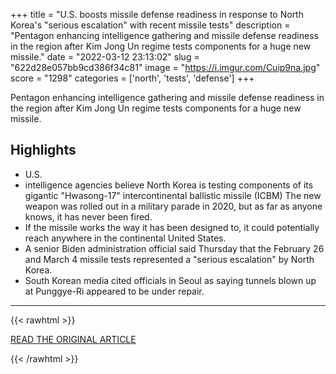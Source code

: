 +++
title = "U.S. boosts missile defense readiness in response to North Korea's \"serious escalation\" with recent missile tests"
description = "Pentagon enhancing intelligence gathering and missile defense readiness in the region after Kim Jong Un regime tests components for a huge new missile."
date = "2022-03-12 23:13:02"
slug = "622d28e057bb9cd386f34c81"
image = "https://i.imgur.com/Cuip9na.jpg"
score = "1298"
categories = ['north', 'tests', 'defense']
+++

Pentagon enhancing intelligence gathering and missile defense readiness in the region after Kim Jong Un regime tests components for a huge new missile.

## Highlights

- U.S.
- intelligence agencies believe North Korea is testing components of its gigantic "Hwasong-17" intercontinental ballistic missile (ICBM) The new weapon was rolled out in a military parade in 2020, but as far as anyone knows, it has never been fired.
- If the missile works the way it has been designed to, it could potentially reach anywhere in the continental United States.
- A senior Biden administration official said Thursday that the February 26 and March 4 missile tests represented a "serious escalation" by North Korea.
- South Korean media cited officials in Seoul as saying tunnels blown up at Punggye-Ri appeared to be under repair.

---

{{< rawhtml >}}
  <p class="article-category">
    <a target="_blank" href="https://www.cbsnews.com/news/north-korea-icbm-test-us-military-missile-defense-readiness-serious-escalation/#app">READ THE ORIGINAL ARTICLE</a>
  </p>
{{< /rawhtml >}}
